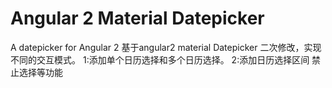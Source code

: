 # Angular 2 Material Datepicker

A  datepicker for Angular 2
基于angular2 material Datepicker 二次修改，实现不同的交互模式。
1:添加单个日历选择和多个日历选择。
2:添加日历选择区间 禁止选择等功能
